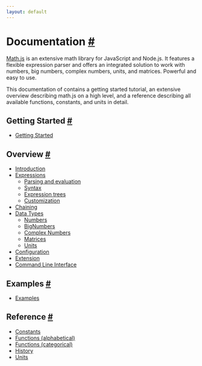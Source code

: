 ```yaml
---
layout: default
---
```


<h1 id="documentation">Documentation <a href="#documentation" title="Permalink">#</a></h1>

[Math.js](http://mathjs.org) is an extensive math library for JavaScript and Node.js.
It features a flexible expression parser and offers an integrated solution
to work with numbers, big numbers, complex numbers, units, and matrices.
Powerful and easy to use.

This documentation of contains a getting started tutorial,
an extensive overview describing math.js on a high level, and a reference 
describing all available functions, constants, and units in detail.


<h2 id="getting-started">Getting Started <a href="#getting-started" title="Permalink">#</a></h2>

- [Getting Started](getting_started.html)


<h2 id="overview">Overview <a href="#overview" title="Permalink">#</a></h2>

- [Introduction](introduction.html)
- [Expressions](expressions/index.html)
  - [Parsing and evaluation](expressions/parsing.html)
  - [Syntax](expressions/syntax.html)
  - [Expression trees](expressions/expression_trees.html)
  - [Customization](expressions/customization.html)
- [Chaining](chaining.html)
- [Data Types](datatypes/index.html)
  - [Numbers](datatypes/numbers.html)
  - [BigNumbers](datatypes/bignumbers.html)
  - [Complex Numbers](datatypes/complex_numbers.html)
  - [Matrices](datatypes/matrices.html)
  - [Units](datatypes/units.html)
- [Configuration](configuration.html)
- [Extension](extension.html)
- [Command Line Interface](command_line_interface.html)

<h2 id="examples">Examples <a href="#examples" title="Permalink">#</a></h2>

- [Examples](http://mathjs.org/examples/index.html)

<h2 id="reference">Reference <a href="#reference" title="Permalink">#</a></h2>

- [Constants](reference/constants.html)
- [Functions (alphabetical)](reference/functions/alphabetical.html)
- [Functions (categorical)](reference/functions/categorical.html)
- [History](../history.html)
- [Units](reference/units.html)

